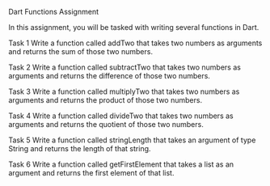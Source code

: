 Dart Functions Assignment


In this assignment, you will be tasked with writing several functions in Dart.



Task 1
Write a function called addTwo that takes two numbers as arguments and returns the sum of those two numbers.

Task 2
Write a function called subtractTwo that takes two numbers as arguments and returns the difference of those two numbers.

Task 3
Write a function called multiplyTwo that takes two numbers as arguments and returns the product of those two numbers.

Task 4
Write a function called divideTwo that takes two numbers as arguments and returns the quotient of those two numbers.

Task 5
Write a function called stringLength that takes an argument of type String and returns the length of that string.

Task 6
Write a function called getFirstElement that takes a list as an argument and returns the first element of that list.

